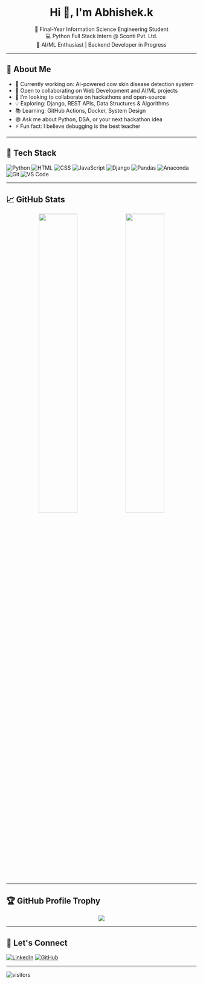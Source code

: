 <h1 align="center">Hi 👋, I'm Abhishek.k</h1>

<p align="center">
🚀 Final-Year Information Science Engineering Student <br>
💻 Python Full Stack Intern @ Sconti Pvt. Ltd. <br>
🤖 AI/ML Enthusiast | Backend Developer in Progress
</p>

---

## 🧠 About Me

- 🔭 Currently working on: AI-powered cow skin disease detection system
- 🤝 Open to collaborating on Web Development and AI/ML projects
- 👯 I’m looking to collaborate on hackathons and open-source
- 💡 Exploring: Django, REST APIs, Data Structures & Algorithms
- 📚 Learning: GitHub Actions, Docker, System Design
- 😄 Ask me about Python, DSA, or your next hackathon idea
- ⚡ Fun fact: I believe debugging is the best teacher

---

## 🔧 Tech Stack

![Python](https://img.shields.io/badge/Python-FFD43B?style=for-the-badge&logo=python&logoColor=blue)
![HTML](https://img.shields.io/badge/HTML-E34F26?style=for-the-badge&logo=html5&logoColor=white)
![CSS](https://img.shields.io/badge/CSS-1572B6?style=for-the-badge&logo=css3&logoColor=white)
![JavaScript](https://img.shields.io/badge/JavaScript-F7DF1E?style=for-the-badge&logo=javascript&logoColor=black)
![Django](https://img.shields.io/badge/Django-092E20?style=for-the-badge&logo=django&logoColor=white)
![Pandas](https://img.shields.io/badge/Pandas-150458?style=for-the-badge&logo=pandas&logoColor=white)
![Anaconda](https://img.shields.io/badge/Anaconda-44A833?style=for-the-badge&logo=anaconda&logoColor=white)
![Git](https://img.shields.io/badge/Git-F05032?style=for-the-badge&logo=git&logoColor=white)
![VS Code](https://img.shields.io/badge/VSCode-007ACC?style=for-the-badge&logo=visual-studio-code&logoColor=white)

---

## 📈 GitHub Stats

<p align="center">
  <img src="https://github-readme-stats.vercel.app/api?username=Abhi-23-AK&show_icons=true&theme=radical" width="45%">
  <img src="https://github-readme-stats.vercel.app/api/top-langs/?username=Abhi-23-AK&layout=compact&theme=radical" width="45%">
</p>

---

## 🏆 GitHub Profile Trophy

<p align="center">
  <img src="https://github-profile-trophy.vercel.app/?username=Abhi-23-AK&theme=darkhub&margin-w=15&margin-h=15" />
</p>

---

## 🔗 Let's Connect

[![LinkedIn](https://img.shields.io/badge/LinkedIn-blue?style=for-the-badge&logo=linkedin&logoColor=white)](https://www.linkedin.com/in/abhishek-k-644341260/)
[![GitHub](https://img.shields.io/badge/GitHub-000?style=for-the-badge&logo=github&logoColor=white)](https://github.com/Abhi-23-AK)

---

![visitors](https://visitor-badge.glitch.me/badge?page_id=Abhi-23-AK&left_color=green&right_color=blue)

